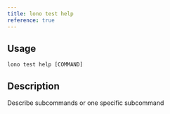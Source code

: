 ```yaml
---
title: lono test help
reference: true
---
```


## Usage

    lono test help [COMMAND]

## Description

Describe subcommands or one specific subcommand



